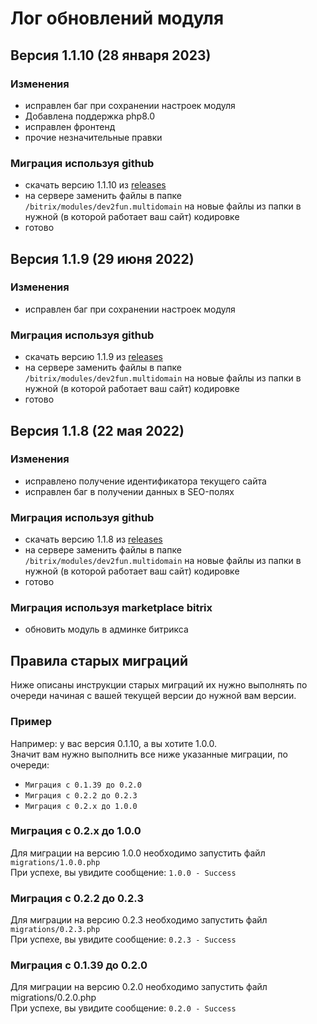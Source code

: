 # Лог обновлений модуля

## Версия 1.1.10 (28 января 2023)

### Изменения
* исправлен баг при сохранении настроек модуля
* Добавлена поддержка php8.0
* исправлен фронтенд
* прочие незначительные правки

### Миграция используя github
* скачать версию 1.1.10 из [releases](https://github.com/darkfriend/dev2fun.multidomain/releases)
* на сервере заменить файлы в папке `/bitrix/modules/dev2fun.multidomain` на новые файлы из папки в нужной (в которой работает ваш сайт) кодировке
* готово

## Версия 1.1.9 (29 июня 2022)

### Изменения
* исправлен баг при сохранении настроек модуля

### Миграция используя github
* скачать версию 1.1.9 из [releases](https://github.com/darkfriend/dev2fun.multidomain/releases)
* на сервере заменить файлы в папке `/bitrix/modules/dev2fun.multidomain` на новые файлы из папки в нужной (в которой работает ваш сайт) кодировке
* готово

## Версия 1.1.8 (22 мая 2022)

### Изменения
* исправлено получение идентификатора текущего сайта
* исправлен баг в получении данных в SEO-полях

### Миграция используя github
* скачать версию 1.1.8 из [releases](https://github.com/darkfriend/dev2fun.multidomain/releases)
* на сервере заменить файлы в папке `/bitrix/modules/dev2fun.multidomain` на новые файлы из папки в нужной (в которой работает ваш сайт) кодировке
* готово

### Миграция используя marketplace bitrix
* обновить модуль в админке битрикса


## Правила старых миграций

Ниже описаны инструкции старых миграций их нужно выполнять по очереди начиная с вашей текущей версии до нужной вам версии.

### Пример
Например: у вас версия 0.1.10, а вы хотите 1.0.0.\
Значит вам нужно выполнить все ниже указанные миграции, по очереди:
* `Миграция с 0.1.39 до 0.2.0`
* `Миграция с 0.2.2 до 0.2.3`
* `Миграция с 0.2.х до 1.0.0`


### Миграция с 0.2.х до 1.0.0
Для миграции на версию 1.0.0 необходимо запустить файл `migrations/1.0.0.php`\
При успехе, вы увидите сообщение: `1.0.0 - Success`

### Миграция с 0.2.2 до 0.2.3
Для миграции на версию 0.2.3 необходимо запустить файл `migrations/0.2.3.php`\
При успехе, вы увидите сообщение: `0.2.3 - Success`

### Миграция с 0.1.39 до 0.2.0
Для миграции на версию 0.2.0 необходимо запустить файл migrations/0.2.0.php\
При успехе, вы увидите сообщение: `0.2.0 - Success`




